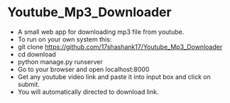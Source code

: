# Youtube_Mp3_Downloader

- A small web app for downloading mp3 file from youtube.
- To run on your own system this:
- git clone https://github.com/17shashank17/Youtube_Mp3_Downloader
- cd download
- python manage.py runserver
- Go to your browser and open localhost:8000
- Get any youtube video link and paste it into input box and click on submit.
- You will automatically directed to download link.
